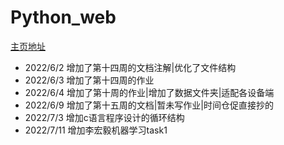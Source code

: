 # Python_web


<a href='https://moyanxinxu.github.io/Python_web/' target='_blank'>主页地址</a>

- 2022/6/2 增加了第十四周的文档注解|优化了文件结构
- 2022/6/3 增加了第十四周的作业
- 2022/6/4 增加了第十周的作业|增加了数据文件夹|适配各设备端
- 2022/6/9 增加了第十五周的文档|暂未写作业|时间仓促直接抄的
- 2022/7/3 增加c语言程序设计的循环结构
- 2022/7/11 增加李宏毅机器学习task1
